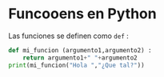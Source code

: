 # Funcooens en Python
Las funciones se definen como `def` : 
```python
def mi_funcion (argumento1,argumento2) : 
    return argumento1+" "+argumento2
print(mi_funcion("Hola ","¿Que tal?"))
```
